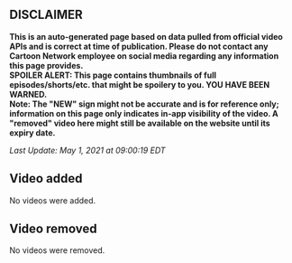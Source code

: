 ## DISCLAIMER
**This is an auto-generated page based on data pulled from official video APIs and is correct at time of publication. Please do not contact any Cartoon Network employee on social media regarding any information this page provides.**  
**SPOILER ALERT: This page contains thumbnails of full episodes/shorts/etc. that might be spoilery to you. YOU HAVE BEEN WARNED.**  
**Note: The "NEW" sign might not be accurate and is for reference only; information on this page only indicates in-app visibility of the video. A "removed" video here might still be available on the website until its expiry date.**  

_Last Update: May 1, 2021 at 09:00:19 EDT_
## Video added
No videos were added.  
## Video removed
No videos were removed.  
